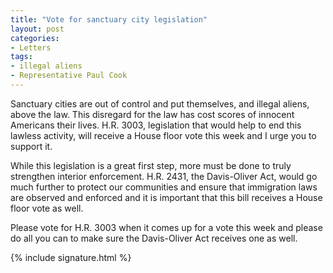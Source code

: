 ```yaml
---
title: "Vote for sanctuary city legislation"
layout: post
categories:
- Letters
tags:
- illegal aliens
- Representative Paul Cook
---
```


Sanctuary cities are out of control and put themselves, and illegal aliens, above the law. This disregard for the law has cost scores of innocent Americans their lives. H.R. 3003, legislation that would help to end this lawless activity, will receive a House floor vote this week and I urge you to support it.

While this legislation is a great first step, more must be done to truly strengthen interior enforcement. H.R. 2431, the Davis-Oliver Act, would go much further to protect our communities and ensure that immigration laws are observed and enforced and it is important that this bill receives a House floor vote as well.

Please vote for H.R. 3003 when it comes up for a vote this week and please do all you can to make sure the Davis-Oliver Act receives one as well.

{% include signature.html %}
